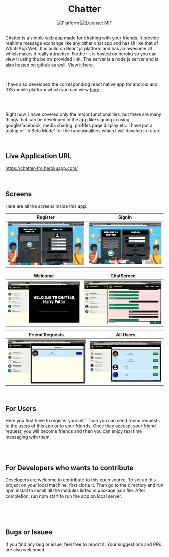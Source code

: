 <div align="center">
  <h1> Chatter </h1>
	<img src="https://img.shields.io/badge/Platform-React.js-green" alt="Platform" />
	<a href="https://opensource.org/licenses/MIT">
    <img src="https://img.shields.io/badge/License-MIT-red.svg"
      alt="License: MIT" />
  </a>
</div>

</br>

Chatter is a simple web app made for chatting with your friends. It provide realtime message exchange like any other chat app and has UI like that of WhatsApp Web. It is build on React js platform and has an awesome UI which makes it really attractive. Further it is hosted on heroku so you can view it using the below provided link. The server is a node js server and is also hosted on github as well. View it [here](https://github.com/Hemant27031999/Chatter-back-end).

</br>

I have also developed the corresponding react native app for android and IOS mobile platform which you can view [here](https://github.com/Hemant27031999/Chatter-Native).

</br>
</br>

Right now, I have covered only the major functionalities, but there are many things that can be developed in the app like signing in using google/facebook, media sharing, profiles page display etc. I have put a tooltip of 'In Beta Mode' for the functionalities which I will develop in future.

</br>

## Live Application URL
https://chatter-fro.herokuapp.com/

</br>

## Screens 
Here are all the screens inside this app.

Register             |  SignIn                
:-------------------------:|:-------------------------:
![](https://github.com/Hemant27031999/Chatter-front-end/blob/master/src/gallery/register.png)  |  ![](https://github.com/Hemant27031999/Chatter-front-end/blob/master/src/gallery/signin.png) 

Welcome             |  ChatScreen                
:-------------------------:|:-------------------------:
![](https://github.com/Hemant27031999/Chatter-front-end/blob/master/src/gallery/welcome.png)  |  ![](https://github.com/Hemant27031999/Chatter-front-end/blob/master/src/gallery/chatscreen.png) 

Friend Requests             |  All Users                
:-------------------------:|:-------------------------:
![](https://github.com/Hemant27031999/Chatter-front-end/blob/master/src/gallery/requestscreen.png)  |  ![](https://github.com/Hemant27031999/Chatter-front-end/blob/master/src/gallery/allusersscreen.png) 

</br>

## For Users

Here you first have to register yourself. Than you can send friend requests to the users of this app or to your friends. Once they accespt your friend request, you will become friends and then you can enjoy real time messaging with them.

</br>
</br>

## For Developers who wants to contribute

Developers are welcome to contribute to this open source. To set up this project on your local machine, first clone it. Then go to the directory and run npm install to install all the modules listed in package.json file. After completion, run npm start to run the app on local server.

</br>
</br>
</br>


## Bugs or Issues
If you find any bug or issue, feel free to report it. Your suggestions and PRs are also welcomed. 
